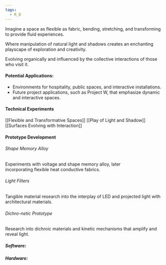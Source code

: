 ```yaml
---
tags:
  - R_D
---
```

Imagine a space as flexible as fabric, bending, stretching, and transforming to provide fluid experiences.​

Where manipulation of natural light and shadows creates an enchanting playscape of exploration and creativity.​

Evolving organically and influenced by the collective interactions of those who visit it.​

#### Potential Applications:​
- Environments for hospitality, public spaces, and interactive installations.​
- Future project applications, such as Project W, that emphasize dynamic and interactive spaces.​

#### Technical Experiments
[[Flexible and Transformative Spaces​]]
[[Play of Light and Shadow​]]
[[Surfaces Evolving with Interaction​]]
#### Prototype Development
###### Shape Memory Alloy​
Experiments with voltage and shape memory alloy, later incorporating flexible heat conductive fabrics.​

###### Light Filters​
Tangible material research into the interplay of LED and projected light with architectural materials.​

###### Dichro-netic Prototype​
Research into dichroic materials and kinetic mechanisms that amplify and reveal light.​

##### Software:
##### Hardware:
